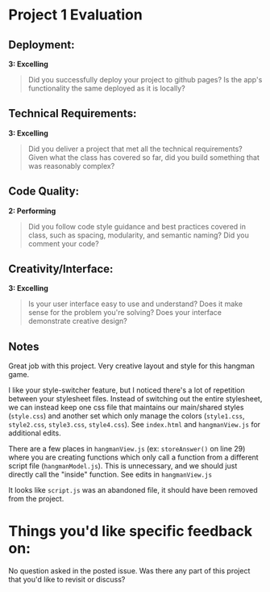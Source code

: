 # Project 1 Evaluation

## Deployment:
**3: Excelling**
> Did you successfully deploy your project to github pages? Is the app's functionality the same deployed as it is locally?

## Technical Requirements:
**3: Excelling**
> Did you deliver a project that met all the technical requirements? Given what the class has covered so far, did you build something that was reasonably complex?

## Code Quality:
**2: Performing**
> Did you follow code style guidance and best practices covered in class, such as spacing, modularity, and semantic naming? Did you comment your code?

## Creativity/Interface:
**3: Excelling**
> Is your user interface easy to use and understand? Does it make sense for the problem you're solving? Does your interface demonstrate creative design?


## Notes

Great job with this project. Very creative layout and style for this hangman game.

I like your style-switcher feature, but I noticed there's a lot of repetition between your stylesheet files. Instead of switching out the entire stylesheet, we can instead keep one css file that maintains our main/shared styles (`style.css`) and another set which only manage the colors (`style1.css`, `style2.css`, `style3.css`, `style4.css`). See `index.html` and `hangmanView.js` for additional edits.

There are a few places in `hangmanView.js` (ex: `storeAnswer()` on line 29) where you are creating functions which only call a function from a different script file (`hangmanModel.js`). This is unnecessary, and we should just directly call the "inside" function. See edits in `hangmanView.js`

It looks like `script.js` was an abandoned file, it should have been removed from the project.

# Things you'd like specific feedback on:

No question asked in the posted issue. Was there any part of this project that you'd like to revisit or discuss?